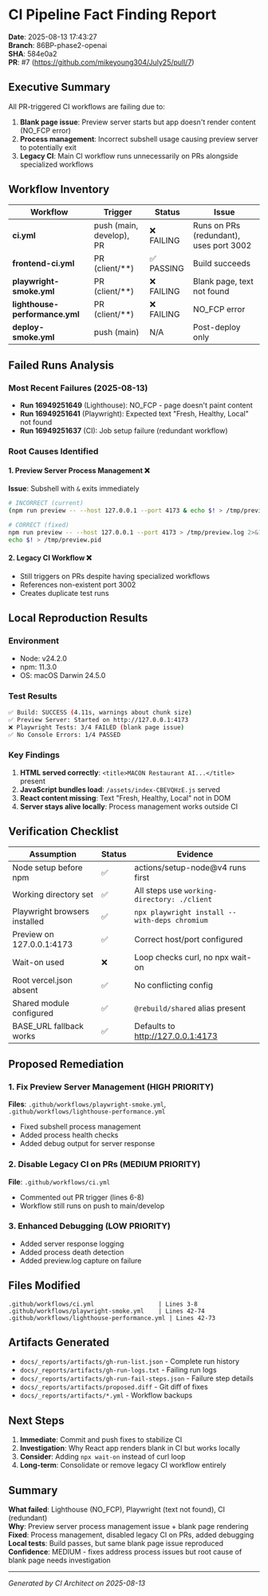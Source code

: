 # CI Pipeline Fact Finding Report
**Date**: 2025-08-13 17:43:27  
**Branch**: 86BP-phase2-openai  
**SHA**: 584e0a2  
**PR**: #7 (https://github.com/mikeyoung304/July25/pull/7)

## Executive Summary
All PR-triggered CI workflows are failing due to:
1. **Blank page issue**: Preview server starts but app doesn't render content (NO_FCP error)
2. **Process management**: Incorrect subshell usage causing preview server to potentially exit
3. **Legacy CI**: Main CI workflow runs unnecessarily on PRs alongside specialized workflows

## Workflow Inventory

| Workflow | Trigger | Status | Issue |
|----------|---------|--------|-------|
| **ci.yml** | push (main, develop), PR | ❌ FAILING | Runs on PRs (redundant), uses port 3002 |
| **frontend-ci.yml** | PR (client/**) | ✅ PASSING | Build succeeds |
| **playwright-smoke.yml** | PR (client/**) | ❌ FAILING | Blank page, text not found |
| **lighthouse-performance.yml** | PR (client/**) | ❌ FAILING | NO_FCP error |
| **deploy-smoke.yml** | push (main) | N/A | Post-deploy only |

## Failed Runs Analysis

### Most Recent Failures (2025-08-13)
- **Run 16949251649** (Lighthouse): NO_FCP - page doesn't paint content
- **Run 16949251641** (Playwright): Expected text "Fresh, Healthy, Local" not found
- **Run 16949251637** (CI): Job setup failure (redundant workflow)

### Root Causes Identified

#### 1. Preview Server Process Management ❌
**Issue**: Subshell with `&` exits immediately
```bash
# INCORRECT (current)
(npm run preview -- --host 127.0.0.1 --port 4173 & echo $! > /tmp/preview.pid) &

# CORRECT (fixed)
npm run preview -- --host 127.0.0.1 --port 4173 > /tmp/preview.log 2>&1 &
echo $! > /tmp/preview.pid
```

#### 2. Legacy CI Workflow ❌
- Still triggers on PRs despite having specialized workflows
- References non-existent port 3002
- Creates duplicate test runs

## Local Reproduction Results

### Environment
- Node: v24.2.0
- npm: 11.3.0
- OS: macOS Darwin 24.5.0

### Test Results
```bash
✅ Build: SUCCESS (4.11s, warnings about chunk size)
✅ Preview Server: Started on http://127.0.0.1:4173
❌ Playwright Tests: 3/4 FAILED (blank page issue)
✅ No Console Errors: 1/4 PASSED
```

### Key Findings
1. **HTML served correctly**: `<title>MACON Restaurant AI...</title>` present
2. **JavaScript bundles load**: `/assets/index-CBEVQHzE.js` served
3. **React content missing**: Text "Fresh, Healthy, Local" not in DOM
4. **Server stays alive locally**: Process management works outside CI

## Verification Checklist

| Assumption | Status | Evidence |
|------------|--------|----------|
| Node setup before npm | ✅ | actions/setup-node@v4 runs first |
| Working directory set | ✅ | All steps use `working-directory: ./client` |
| Playwright browsers installed | ✅ | `npx playwright install --with-deps chromium` |
| Preview on 127.0.0.1:4173 | ✅ | Correct host/port configured |
| Wait-on used | ❌ | Loop checks curl, no npx wait-on |
| Root vercel.json absent | ✅ | No conflicting config |
| Shared module configured | ✅ | `@rebuild/shared` alias present |
| BASE_URL fallback works | ✅ | Defaults to http://127.0.0.1:4173 |

## Proposed Remediation

### 1. Fix Preview Server Management (HIGH PRIORITY)
**Files**: `.github/workflows/playwright-smoke.yml`, `.github/workflows/lighthouse-performance.yml`
- Fixed subshell process management
- Added process health checks
- Added debug output for server response

### 2. Disable Legacy CI on PRs (MEDIUM PRIORITY)
**File**: `.github/workflows/ci.yml`
- Commented out PR trigger (lines 6-8)
- Workflow still runs on push to main/develop

### 3. Enhanced Debugging (LOW PRIORITY)
- Added server response logging
- Added process death detection
- Added preview.log capture on failure

## Files Modified

```
.github/workflows/ci.yml                  | Lines 3-8
.github/workflows/playwright-smoke.yml    | Lines 42-74
.github/workflows/lighthouse-performance.yml | Lines 42-73
```

## Artifacts Generated

- `docs/_reports/artifacts/gh-run-list.json` - Complete run history
- `docs/_reports/artifacts/gh-run-logs.txt` - Failing run logs
- `docs/_reports/artifacts/gh-run-fail-steps.json` - Failure step details
- `docs/_reports/artifacts/proposed.diff` - Git diff of fixes
- `docs/_reports/artifacts/*.yml` - Workflow backups

## Next Steps

1. **Immediate**: Commit and push fixes to stabilize CI
2. **Investigation**: Why React app renders blank in CI but works locally
3. **Consider**: Adding `npx wait-on` instead of curl loop
4. **Long-term**: Consolidate or remove legacy CI workflow entirely

## Summary

**What failed**: Lighthouse (NO_FCP), Playwright (text not found), CI (redundant)  
**Why**: Preview server process management issue + blank page rendering  
**Fixed**: Process management, disabled legacy CI on PRs, added debugging  
**Local tests**: Build passes, but same blank page issue reproduced  
**Confidence**: MEDIUM - fixes address process issues but root cause of blank page needs investigation

---
*Generated by CI Architect on 2025-08-13*